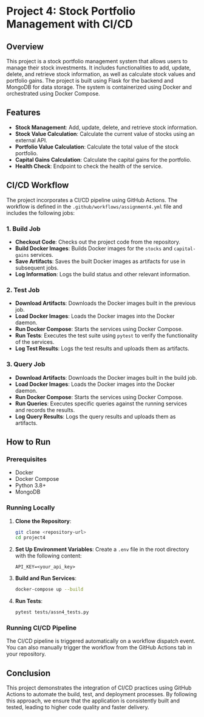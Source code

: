 # Project 4: Stock Portfolio Management with CI/CD

## Overview

This project is a stock portfolio management system that allows users to manage their stock investments. It includes functionalities to add, update, delete, and retrieve stock information, as well as calculate stock values and portfolio gains. The project is built using Flask for the backend and MongoDB for data storage. The system is containerized using Docker and orchestrated using Docker Compose.

## Features

- **Stock Management**: Add, update, delete, and retrieve stock information.
- **Stock Value Calculation**: Calculate the current value of stocks using an external API.
- **Portfolio Value Calculation**: Calculate the total value of the stock portfolio.
- **Capital Gains Calculation**: Calculate the capital gains for the portfolio.
- **Health Check**: Endpoint to check the health of the service.

## CI/CD Workflow

The project incorporates a CI/CD pipeline using GitHub Actions. The workflow is defined in the `.github/workflows/assignment4.yml` file and includes the following jobs:

### 1. Build Job

- **Checkout Code**: Checks out the project code from the repository.
- **Build Docker Images**: Builds Docker images for the `stocks` and `capital-gains` services.
- **Save Artifacts**: Saves the built Docker images as artifacts for use in subsequent jobs.
- **Log Information**: Logs the build status and other relevant information.

### 2. Test Job

- **Download Artifacts**: Downloads the Docker images built in the previous job.
- **Load Docker Images**: Loads the Docker images into the Docker daemon.
- **Run Docker Compose**: Starts the services using Docker Compose.
- **Run Tests**: Executes the test suite using `pytest` to verify the functionality of the services.
- **Log Test Results**: Logs the test results and uploads them as artifacts.

### 3. Query Job

- **Download Artifacts**: Downloads the Docker images built in the build job.
- **Load Docker Images**: Loads the Docker images into the Docker daemon.
- **Run Docker Compose**: Starts the services using Docker Compose.
- **Run Queries**: Executes specific queries against the running services and records the results.
- **Log Query Results**: Logs the query results and uploads them as artifacts.

## How to Run

### Prerequisites

- Docker
- Docker Compose
- Python 3.8+
- MongoDB

### Running Locally

1. **Clone the Repository**:
    ```bash
    git clone <repository-url>
    cd project4
    ```

2. **Set Up Environment Variables**:
    Create a `.env` file in the root directory with the following content:
    ```env
    API_KEY=<your_api_key>
    ```

3. **Build and Run Services**:
    ```bash
    docker-compose up --build
    ```

4. **Run Tests**:
    ```bash
    pytest tests/assn4_tests.py
    ```

### Running CI/CD Pipeline

The CI/CD pipeline is triggered automatically on a workflow dispatch event. You can also manually trigger the workflow from the GitHub Actions tab in your repository.

## Conclusion

This project demonstrates the integration of CI/CD practices using GitHub Actions to automate the build, test, and deployment processes. By following this approach, we ensure that the application is consistently built and tested, leading to higher code quality and faster delivery.